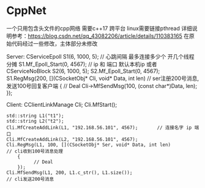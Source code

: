 # CppNet
一个只用包含头文件的cpp网络
需要c++17
跨平台
linux需要链接pthread
详细说明参考：https://blog.csdn.net/qq_43082206/article/details/110383165
在原始代码经过一些修改，主体部分未修改

Server:
    CServiceEpoll S1(6, 1000, 5);                // 心跳间隔 最多连接多少个 开几个线程分摊
    S1.Mf_Epoll_Start(0, 4567);                  // ip 和 端口 默认本机ip
    或者
    CServiceNoBlock S2(6, 1000, 5);
	S2.Mf_Epoll_Start(0, 4567);
    S1.RegMsg(200, [](CSocketObj* Cli, void* Data, int len)                // ser注册200号消息,发送100号回复客户端
        {
            // Deal
            Cli->MfSendMsg(100, (const char*)Data, len);
        });

Client:
    CClientLinkManage Cli;
	Cli.MfStart();

	std::string L1("t1");
	std::string L2("t2");
	Cli.MfCreateAddLink(L1, "192.168.56.101", 4567);       // 连接名字 ip 端口
	Cli.MfCreateAddLink(L2, "192.168.56.101", 4567);
	Cli.RegMsg(L1, 100, [](CSocketObj* Ser, void* Data, int len)             // cli收到100号消息处理 
		{
              // Deal
		});
	Cli.MfSendMsg(L1, 200, L1.c_str(), L1.size());                           // cli发送200号消息
